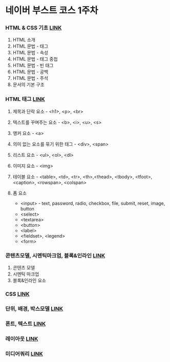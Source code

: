 # 네이버 부스트 코스 1주차

### HTML & CSS 기초 [LINK](https://github.com/sorious77/NAVER_BOOSTCOURSE_WEBUI/tree/master/1.HTML%26CSS%EA%B8%B0%EC%B4%88/1.HTML-Introduction)

1. HTML 소개
2. HTML 문법 - 태그
3. HTML 문법 - 속성
4. HTML 문법 - 태그 중첩
5. HTML 문법 - 빈 태그
6. HTML 문법 - 공백
7. HTML 문법 - 주석
8. 문서의 기본 구조



### HTML 태그 [LINK](https://github.com/sorious77/NAVER_BOOSTCOURSE_WEBUI/tree/master/1.HTML%26CSS기초/2.HTML-tag)

1. 제목과 단락 요소 - \<h1>, \<p>, \<br>
2. 텍스트를 꾸며주는 요소 - \<b>, \<i>, \<u>, \<s>
3. 앵커 요소 - \<a>
4. 의미 없는 요소를 묶기 위한 태그 - \<div>, \<span>

5. 리스트 요소 - \<ul>, \<ol>, \<dl>
6. 이미지 요소 - \<img>
7. 테이블 요소 - \<table>, \<td>, \<tr>, \<th>,\<thead>, \<tbody>, \<tfoot>, \<caption>, \<rowspan>, \<colspan>

8. 폼 요소 
   - \<input> - text, password, radio, checkbox, file, submit, reset, image, button
   - \<select>
   - \<textarea>
   - \<button>
   - \<label>
   - \<fieldset>, \<legend>
   - \<form>



### 콘텐츠모델, 시멘틱마크업, 블록&인라인 [LINK](https://github.com/sorious77/NAVER_BOOSTCOURSE_WEBUI/tree/master/1.HTML%26CSS기초/3.Content)

1. 콘텐츠 모델
2. 시멘틱 마크업
3. 블록&인라인 요소



### CSS [LINK](https://github.com/sorious77/NAVER_BOOSTCOURSE_WEBUI/tree/master/1.HTML%26CSS기초/4.CSS)



### 단위, 배경, 박스모델 [LINK](https://github.com/sorious77/NAVER_BOOSTCOURSE_WEBUI/tree/master/1.HTML%26CSS기초/5.Background)



### 폰트, 텍스트 [LINK](https://github.com/sorious77/NAVER_BOOSTCOURSE_WEBUI/tree/master/1.HTML%26CSS기초/6.Font%2CText)



### 레이아웃 [LINK](https://github.com/sorious77/NAVER_BOOSTCOURSE_WEBUI/tree/master/1.HTML%26CSS기초/7.Layout)



### 미디어쿼리 [LINK](https://github.com/sorious77/NAVER_BOOSTCOURSE_WEBUI/tree/master/1.HTML%26CSS기초/8.MediaQuery)

